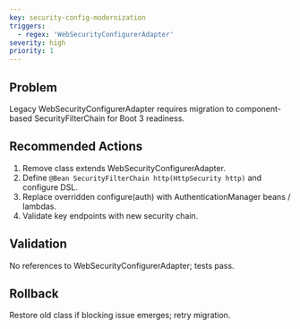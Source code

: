 ```yaml
---
key: security-config-modernization
triggers:
  - regex: 'WebSecurityConfigurerAdapter'
severity: high
priority: 1
---
```

## Problem
Legacy WebSecurityConfigurerAdapter requires migration to component-based SecurityFilterChain for Boot 3 readiness.
## Recommended Actions
1. Remove class extends WebSecurityConfigurerAdapter.
2. Define `@Bean SecurityFilterChain http(HttpSecurity http)` and configure DSL.
3. Replace overridden configure(auth) with AuthenticationManager beans / lambdas.
4. Validate key endpoints with new security chain.
## Validation
No references to WebSecurityConfigurerAdapter; tests pass.
## Rollback
Restore old class if blocking issue emerges; retry migration.
